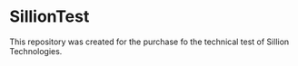 # SillionTest
This repository was created for the purchase fo the technical test of Sillion Technologies. 
